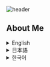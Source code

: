 ![header](https://capsule-render.vercel.app/api?type=venom&height=300&color=gradient&text=Hello,%20I’m%20WONCHEOL&stroke=２１３２１００&fontColor=fffffff)

## About Me

<details>
  <summary>English</summary>
  <h2>I'm Woncheol, a developer with a lot of ideas and who everyone wants to get to know</h2>
  <p>A passionate new developer eager to make an impact.</p>
  <img src="./img/woncheol.jpg" alt="Profile Picture" width="200">
 
# PROJECT

# MATJUDA(School restaurant menu information service) <a href="http://ec2-52-79-52-146.ap-northeast-2.compute.amazonaws.com">Go To APP</a>



https://github.com/code-woncheol/code-woncheol/assets/133950720/72ba9988-8c4a-4e77-95e4-aa16ce3ac495



## Overview and Role

### Overview
The purpose of this project is to provide students with real-time status of menu availability at restaurants in the school. Currently, it is inconvenient to know whether the menu is sold out only when you arrive at the restaurant in person. We would like to solve this problem and further create a community where students can share their opinions about the restaurant's menu.

### My role
- Providing project suggestions and ideas
- User and administrator process and DB design- UX/UI design
- FE (Manage, maintain and build components using React)
- Manage and maintain the entire project
- Arduino programming and production
 <p>If you would like to know more about my project, please visit <a href="https://github.com/MATJUDA/MATJUDA">GitHub</a>.</p>
 
  <h3>Tech Stack</h3>
  <h4>Front-end Skills</h4>
  <ul>
  <li><img src="./img/html5.png" width="15"> HTML5</li>
  <li><img src="./img/css3.png" width="15"> CSS3</li>
  <li><img src="./img/js.png" width="15"> JavaScript</li>
  <li><img src="./img/reactjs.png" width="15"> React</li>
</ul>
  <h4>Back-end Skills</h4>
  <ul>
    <li>MySQL</li>
  </ul>
  <h4>Using Tools</h4>
  <ul>
    <li>Git</li>
    <li>GitHub</li>
    <li>VS Code</li>
  </ul>

  ### Activities other than development relations

  ## Yeonpick
  <p>Leading participation in the entire process, including video content planning, filming, appearing, editing, and distribution
Leading Idea Meetings 
<a href="https://www.instagram.com/reel/CrAwFb5BjqL/?utm_source=ig_web_copy_link&igsh=MzRlODBiNWFlZA==">Related video</a></p>
</details>

<details>
  <summary>日本語</summary>
  <h2>チャレンジャー、ウォンチョルです</h2>
  <img src="./img/woncheol.jpg" alt="プロフィール写真" width="200">
 
# プロジェクト

# MATJUDA(校内食堂メニュー情報提供サービス) <a href="http://ec2-52-79-52-146.ap-northeast-2.compute.amazonaws.com">アクセス</a>



https://github.com/code-woncheol/code-woncheol/assets/133950720/c24cc6c2-6b4b-439b-b8a5-4aed888b0178

https://github.com/user-attachments/assets/25758fb7-4ccb-4778-ac3e-7ab97d6a407f

実際の大学学生食堂に設置した様子

## 概要と役割

### 概要
このプロジェクトの目的は、学生たちに学校内の食堂のメニューの欠品状態をリアルタイムで提供することです。 現在は食堂に直接到着しないとメニューの欠品状態が分からず不便です。 これを解消し、さらに食堂のメニューに対する意見を学生同士で分かち合えるコミュニティを準備中です。

### 私の役目
- プロジェクト提案及びアイデア提供
- ユーザーおよび管理者プロセスおよびDB構想
- 学生食堂の管理者側との協業及びミーティング
- UX/UI構想
- FE(Reactを使用してコンポーネントの管理、維持、および製作)
- プロジェクト全体の管理と維持
- Arduinoプログラミングおよび製作
<p>私のプロジェクトについてもっと知りたい方は<a href="https://github.com/MATJUDA/MATJUDA">GitHub</a>を訪問してください。</p>

 # Green Hero(子供のための環境保護教育ウェブサービス) <a href="">訪問(サイトアップロード予定)</a>

## 概要および役割

### 概要
このプロジェクトの目的は、子供たちに簡単なゲーム形式で環境保護に関する情報を提供するウェブサービスです。

### 私の役目
- 分別収集&植樹コンテンツ担当
- コンテンツ共同機能の実装

 <p>私のプロジェクトについてもっと知りたい方は<a href="https://github.com/code-woncheol/2024Capstonedesign-GreenHero">GitHub</a>を訪問してください。</p>
   
  <h3>技術スタック</h3>
  <h4>フロントエンドスキル</h4>
  <ul>
  <li><img src="./img/html5.png" width="15"> HTML5</li>
  <li><img src="./img/css3.png" width="15"> CSS3</li>
  <li><img src="./img/js.png" width="15"> JavaScript</li>
  <li><img src="./img/reactjs.png" width="15"> React</li>
</ul>
  <h4>バックエンドスキル</h4>
  <ul>
    <li>MySQL</li>
  </ul>
  <h4>使用ツール</h4>
  <ul>
    <li>Git</li>
    <li>GitHub</li>
    <li>VS Code</li>
  </ul>

  ### 開発関係以外の活動

  ## Yeonpick
  <p>動画コンテンツの企画、撮影、出演、編集、配布など全ての過程で主導的に参加
アイデア会議主導 
<a href="https://www.instagram.com/reel/CrAwFb5BjqL/?utm_source=ig_web_copy_link&igsh=MzRlODBiNWFlZA==">関連映像</a></p>
  
</details>

<details>
  <summary>한국어</summary>
  <h2>아이디어가 많은 친해지고 싶은 개발자, 원철입니다</h2>
  <p>열정적인 신입 개발자로서 변화를 만들어내고 싶습니다.</p>
  <img src="./img/woncheol.jpg" alt="프로필 사진" width="200">

# 프로젝트

# MATJUDA(학교 내 식당 메뉴 정보 제공 서비스) <a href="http://ec2-52-79-52-146.ap-northeast-2.compute.amazonaws.com">방문하기</a>


https://github.com/code-woncheol/code-woncheol/assets/133950720/0264dd88-3f38-4b6f-a51c-f542442a8913


https://github.com/user-attachments/assets/25758fb7-4ccb-4778-ac3e-7ab97d6a407f


실제 대학 학생식당에 설치한 모습


## 개요 및 역할

### 개요
이 프로젝트의 목적은 학생들에게 학교 내에 있는 식당의 메뉴 소진 상태를 실시간으로 제공하는 것입니다. 현재는 식당에 직접 도착해야만 메뉴의 소진 여부를 알 수 있어 불편합니다. 이를 해소하고, 더 나아가 식당의 메뉴에 대한 의견을 학생들끼리 나눌 수 있는 커뮤니티를 마련하고자 합니다.

### 나의 역할
- 프로젝트 제안 및 아이디어 제공
- 유저 및 관리자 프로세스 및 DB 구상
- 학생 식당 관리자측과 협업 및 미팅
- UX/UI 구상
- FE(React를 사용하여 컴포넌트 관리, 유지 및 제작)
- Arduino 프로그래밍 및 제작
- 전체 프로젝트 관리 및 유지
 <p>제 프로젝트에 대해 더 알고 싶으시면 <a href="https://github.com/MATJUDA/MATJUDA">GitHub</a>를 방문해 주세요.</p>   
 
# GreenHero(어린이를 위한 환경 보호 교육 웹서비스) <a href="">방문하기(사이트 업로드 예정)</a>

## 개요 및 역할

### 개요
이 프로젝트의 목적은 어린이들에게 간단한 게임 형식으로 환경 보호에 관한 정보를 제공하는 웹 서비스입니다.

### 나의 역할
- 분리수거 & 나무 심기 콘텐츠 담당
- 콘텐츠 공동 기능 구현

 <p>제 프로젝트에 대해 더 알고 싶으시면 <a href="https://github.com/code-woncheol/2024Capstonedesign-GreenHero">GitHub</a>를 방문해 주세요.</p>   

  <h3>기술 스택</h3>
  <h4>프론트엔드 기술</h4>
  <ul>
  <li><img src="./img/html5.png" width="15"> HTML5</li>
  <li><img src="./img/css3.png" width="15"> CSS3</li>
  <li><img src="./img/js.png" width="15"> JavaScript</li>
  <li><img src="./img/reactjs.png" width="15"> React</li>
</ul>
  <h4>백엔드 기술</h4>
  <ul>
    <li>MySQL</li>
  </ul>
  <h4>사용 도구</h4>
  <ul>
    <li>Git</li>
    <li>GitHub</li>
    <li>VS Code</li>
  </ul>

### 개발 관련 이외의 활동

  ## Yeonpick
  <p>동영상 콘텐츠 기획, 촬영, 출연, 편집, 배포 등 전 과정 주도적 참여
아이디어 회의 주도 
<a href="https://www.instagram.com/reel/CrAwFb5BjqL/?utm_source=ig_web_copy_link&igsh=MzRlODBiNWFlZA==">관련 영상</a></p>
</details>
